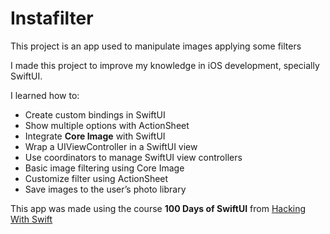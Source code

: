 #  Instafilter

This project is an app used to manipulate images applying some filters

I made this project to improve my knowledge in iOS development, specially SwiftUI.

I learned how to:

- Create custom bindings in SwiftUI
- Show multiple options with ActionSheet
- Integrate **Core Image** with SwiftUI
- Wrap a UIViewController in a SwiftUI view
- Use coordinators to manage SwiftUI view controllers
- Basic image filtering using Core Image
- Customize filter using ActionSheet
- Save images to the user’s photo library

This app was made using the course **100 Days of SwiftUI** from [Hacking With Swift](https://www.hackingwithswift.com/100/swiftui/)
